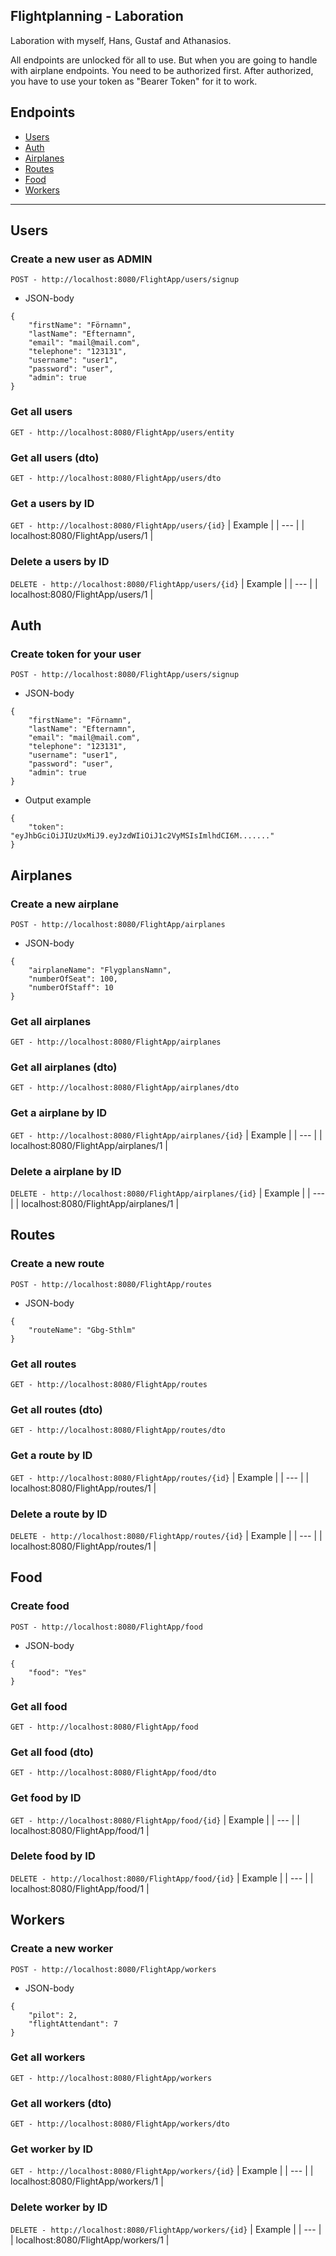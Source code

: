 ## Flightplanning - Laboration
Laboration with myself, Hans, Gustaf and Athanasios.

All endpoints are unlocked för all to use.
But when you are going to handle with airplane endpoints. You need to be authorized first.
After authorized, you have to use your token as "Bearer Token" for it to work.

## Endpoints
- [Users](#users)
- [Auth](#auth)
- [Airplanes](#airplanes)
- [Routes](#routes)
- [Food](#food)
- [Workers](#workers)
---
## Users
### Create a new user as ADMIN
``
POST - http://localhost:8080/FlightApp/users/signup
``
- JSON-body
```
{
	"firstName": "Förnamn",
	"lastName": "Efternamn",
	"email": "mail@mail.com",
	"telephone": "123131",
	"username": "user1",
	"password": "user",
	"admin": true
}
```

### Get all users
``
GET - http://localhost:8080/FlightApp/users/entity
``
### Get all users (dto)
``
GET - http://localhost:8080/FlightApp/users/dto
``

### Get a users by ID
``
GET - http://localhost:8080/FlightApp/users/{id}
``
| Example |
| --- |
| localhost:8080/FlightApp/users/1 |

### Delete a users by ID
``
DELETE - http://localhost:8080/FlightApp/users/{id}
``
| Example |
| --- |
| localhost:8080/FlightApp/users/1 |


## Auth
### Create token for your user
``
POST - http://localhost:8080/FlightApp/users/signup
``
- JSON-body
```
{
	"firstName": "Förnamn",
	"lastName": "Efternamn",
	"email": "mail@mail.com",
	"telephone": "123131",
	"username": "user1",
	"password": "user",
	"admin": true
}
```
- Output example
```
{
	"token": "eyJhbGciOiJIUzUxMiJ9.eyJzdWIiOiJ1c2VyMSIsImlhdCI6M......."
}
```

## Airplanes
### Create a new airplane
``
POST - http://localhost:8080/FlightApp/airplanes
``
- JSON-body
```
{
	"airplaneName": "FlygplansNamn",
	"numberOfSeat": 100,
	"numberOfStaff": 10
}
```

### Get all airplanes
``
GET - http://localhost:8080/FlightApp/airplanes
``
### Get all airplanes (dto)
``
GET - http://localhost:8080/FlightApp/airplanes/dto
``

### Get a airplane by ID
``
GET - http://localhost:8080/FlightApp/airplanes/{id}
``
| Example |
| --- |
| localhost:8080/FlightApp/airplanes/1 |

### Delete a airplane by ID
``
DELETE - http://localhost:8080/FlightApp/airplanes/{id}
``
| Example |
| --- |
| localhost:8080/FlightApp/airplanes/1 |


## Routes
### Create a new route
``
POST - http://localhost:8080/FlightApp/routes
``
- JSON-body
```
{
	"routeName": "Gbg-Sthlm"
}
```
### Get all routes
``
GET - http://localhost:8080/FlightApp/routes
``
### Get all routes (dto)
``
GET - http://localhost:8080/FlightApp/routes/dto
``

### Get a route by ID
``
GET - http://localhost:8080/FlightApp/routes/{id}
``
| Example |
| --- |
| localhost:8080/FlightApp/routes/1 |

### Delete a route by ID
``
DELETE - http://localhost:8080/FlightApp/routes/{id}
``
| Example |
| --- |
| localhost:8080/FlightApp/routes/1 |


## Food
### Create food
``
POST - http://localhost:8080/FlightApp/food
``
- JSON-body
```
{
	"food": "Yes"
}
```

### Get all food
``
GET - http://localhost:8080/FlightApp/food
``
### Get all food (dto)
``
GET - http://localhost:8080/FlightApp/food/dto
``

### Get food by ID
``
GET - http://localhost:8080/FlightApp/food/{id}
``
| Example |
| --- |
| localhost:8080/FlightApp/food/1 |

### Delete food by ID
``
DELETE - http://localhost:8080/FlightApp/food/{id}
``
| Example |
| --- |
| localhost:8080/FlightApp/food/1 |

## Workers
### Create a new worker
``
POST - http://localhost:8080/FlightApp/workers
``
- JSON-body
```
{
	"pilot": 2,
	"flightAttendant": 7
}
```

### Get all workers
``
GET - http://localhost:8080/FlightApp/workers
``
### Get all workers (dto)
``
GET - http://localhost:8080/FlightApp/workers/dto
``

### Get worker by ID
``
GET - http://localhost:8080/FlightApp/workers/{id}
``
| Example |
| --- |
| localhost:8080/FlightApp/workers/1 |

### Delete worker by ID
``
DELETE - http://localhost:8080/FlightApp/workers/{id}
``
| Example |
| --- |
| localhost:8080/FlightApp/workers/1 |
